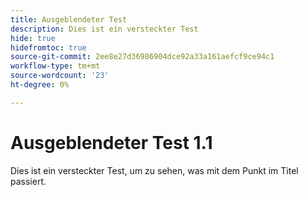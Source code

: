 ```yaml
---
title: Ausgeblendeter Test
description: Dies ist ein versteckter Test
hide: true
hidefromtoc: true
source-git-commit: 2ee8e27d36986904dce92a33a161aefcf9ce94c1
workflow-type: tm+mt
source-wordcount: '23'
ht-degree: 0%

---
```


# Ausgeblendeter Test 1.1

Dies ist ein versteckter Test, um zu sehen, was mit dem Punkt im Titel passiert.

